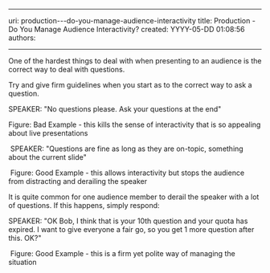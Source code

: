 

---
uri: production---do-you-manage-audience-interactivity
title: Production - Do You Manage Audience Interactivity?
created: YYYY-05-DD 01:08:56
authors:

---




<span class='intro'> One of the hardest things to deal with when presenting to an audience is the correct way to deal with questions. </span>

<p>​Try and give firm guidelines when you start&#160;as to the correct way to ask a question.</p><p><span class="ssw-rteStyle-CodeArea">SPEAKER&#58; &quot;No questions please. Ask your questions at the end&quot;</span></p><p><span class="ssw-rteStyle-FigureBad">Figure&#58; Bad Example - this kills the sense of interactivity that is so appealing about live presentations</span></p><p><span class="ssw-rteStyle-CodeArea">&#160;SPEAKER&#58; &quot;Questions
are fine as long as they are on-topic, something about the current slide&quot;</span></p><p><span class="ssw-rteStyle-FigureGood">&#160;Figure&#58; Good Example - this allows interactivity but stops the audience from distracting and derailing the speaker</span></p><p>It
is quite common for one audience member to derail the speaker with a lot of
questions. If this happens, simply respond&#58;</p><p><span class="ssw-rteStyle-CodeArea">SPEAKER&#58; &quot;OK Bob, I think that is your 10th question and your quota has expired. I want to give everyone a fair go, so you get 1 more question after this. OK?&quot;</span></p><p><span class="ssw-rteStyle-FigureGood">&#160;Figure&#58; Good Example - this is a firm yet polite way of managing the situation</span></p>


